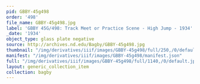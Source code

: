 ```yaml
---
pid: GBBY-45g498
order: '498'
file_name: GBBY-45g498.jpg
label: 'GBBY 45G/498: Track Meet or Practice Scene - High Jump - 1934'
_date: '1934'
object_type: glass plate negative
source: http://archives.nd.edu/Bagby/GBBY-45g498.jpg
thumbnail: "/img/derivatives/iiif/images/GBBY-45g498/full/250,/0/default.jpg"
manifest: "/img/derivatives/iiif/images/GBBY-45g498/manifest.json"
full: "/img/derivatives/iiif/images/GBBY-45g498/full/1140,/0/default.jpg"
layout: generic_collection_item
collection: bagby
---
```

